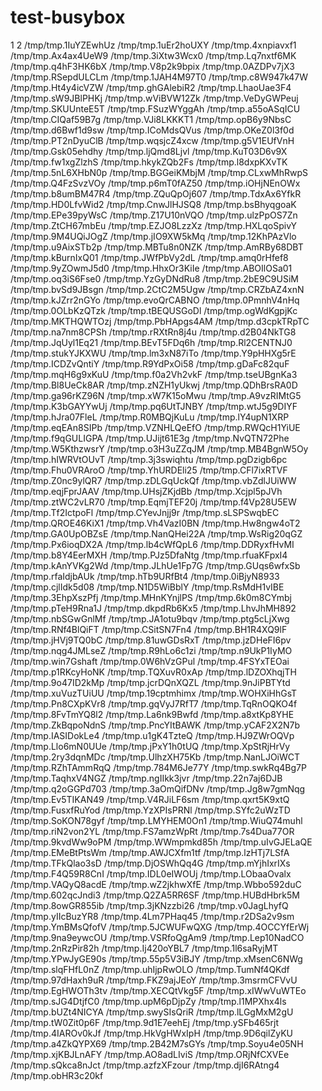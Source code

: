 # test-busybox

1
2
/tmp/tmp.1IuYZEwhUz
/tmp/tmp.1uEr2hoUXY
/tmp/tmp.4xnpiavxf1
/tmp/tmp.Ax4ax4UeW9
/tmp/tmp.3iXtw3Wcx0
/tmp/tmp.Lq7nxtf6MK
/tmp/tmp.q4hF3HK6bX
/tmp/tmp.V8p2k9bpix
/tmp/tmp.0AZDPv7jX3
/tmp/tmp.RSepdULCLm
/tmp/tmp.1JAH4M97T0
/tmp/tmp.c8W947k47W
/tmp/tmp.Ht4y4icVZW
/tmp/tmp.ghGAlebiR2
/tmp/tmp.LhaoUae3F4
/tmp/tmp.sW9JBlPHKj
/tmp/tmp.wViBVW12Zk
/tmp/tmp.VeDyGWPeuj
/tmp/tmp.SKUUnteE5T
/tmp/tmp.FSuzWYggAh
/tmp/tmp.a55oASqICU
/tmp/tmp.CIQaf59B7g
/tmp/tmp.VJi8LKKKT1
/tmp/tmp.opB6y9NbsC
/tmp/tmp.d6Bwf1d9sw
/tmp/tmp.ICoMdsQVus
/tmp/tmp.OKeZ0l3f0d
/tmp/tmp.PT2nDyuClB
/tmp/tmp.wqsjcZ4xcw
/tmp/tmp.g5V1EUfVnH
/tmp/tmp.Gsk05ehdhy
/tmp/tmp.ljQmd8Ljvl
/tmp/tmp.KuT03D6v9X
/tmp/tmp.fw1xgZlzhS
/tmp/tmp.hkykZQb2Fs
/tmp/tmp.l8dxpKXvTK
/tmp/tmp.5nL6XHbN0p
/tmp/tmp.BGGeiKMbjM
/tmp/tmp.CLxwMhRwpS
/tmp/tmp.Q4FzSvzVOy
/tmp/tmp.p6mT0fAZ50
/tmp/tmp.iOHjNEnOWx
/tmp/tmp.b8umBM47R4
/tmp/tmp.ZQuQpOj607
/tmp/tmp.TdxAx6YfkR
/tmp/tmp.HD0LfvWid2
/tmp/tmp.CnwJlHJSQ8
/tmp/tmp.bsBhyqgoaK
/tmp/tmp.EPe39pyWsC
/tmp/tmp.Z17U10nVQO
/tmp/tmp.ulzPpOS7Zn
/tmp/tmp.ZtCH67mbEu
/tmp/tmp.EZJO8LzzXz
/tmp/tmp.HXLqoSpivY
/tmp/tmp.9M4UQiJOgZ
/tmp/tmp.jIO9XW5kMq
/tmp/tmp.12KhPAzVlo
/tmp/tmp.u9AixSTb2p
/tmp/tmp.MBTu8n0NZK
/tmp/tmp.AmRBy68DBT
/tmp/tmp.kBurnIxQ01
/tmp/tmp.JWfPbVy2dL
/tmp/tmp.amq0rHfef8
/tmp/tmp.9yZOwmJ5d0
/tmp/tmp.HhxOr3KiIe
/tmp/tmp.ABOIlOSa01
/tmp/tmp.oq3iS6Fse0
/tmp/tmp.YzGyDNdRu8
/tmp/tmp.2bE9C9USiM
/tmp/tmp.bvSd9JBsgn
/tmp/tmp.2CtC2M5Ugw
/tmp/tmp.CRZbAZ4xnN
/tmp/tmp.kJZrr2nGYo
/tmp/tmp.evoQrCABNO
/tmp/tmp.0PmnhV4nHq
/tmp/tmp.0OLbKzQTzk
/tmp/tmp.tBEQUSGoDl
/tmp/tmp.ogWdKgpjKc
/tmp/tmp.MKTHQWTOzj
/tmp/tmp.PbHApgs4AM
/tmp/tmp.d3cpkTRpTC
/tmp/tmp.na7nm8CPSh
/tmp/tmp.rRXtRn8j4u
/tmp/tmp.d2B04NkTG8
/tmp/tmp.JqUyl1Eq21
/tmp/tmp.BEvT5FDq6h
/tmp/tmp.Rl2CENTNJ0
/tmp/tmp.stukYJKXWU
/tmp/tmp.lm3xN87iTo
/tmp/tmp.Y9pHHXg5rE
/tmp/tmp.ICDZvQntiY
/tmp/tmp.R9YdPxOi58
/tmp/tmp.gDaFc82quF
/tmp/tmp.mqH6g9xKuU
/tmp/tmp.f0a2Vh2vkF
/tmp/tmp.tseUBgnKa3
/tmp/tmp.Bl8UeCk8AR
/tmp/tmp.zNZH1yUkwj
/tmp/tmp.QDhBrsRA0D
/tmp/tmp.ga96rKZ96N
/tmp/tmp.xW7K15oMwu
/tmp/tmp.A9vzRIMtG5
/tmp/tmp.K3bGAYYwUj
/tmp/tmp.pq6UtTJNBY
/tmp/tmp.wtJ5g9DIYF
/tmp/tmp.hJra07FleL
/tmp/tmp.R0MBQjKuLu
/tmp/tmp.lY4upN1XRP
/tmp/tmp.eqEAn8SIPb
/tmp/tmp.VZNHLQeEfO
/tmp/tmp.RWQcH1YiUE
/tmp/tmp.f9qGULIGPA
/tmp/tmp.UJijt61E3g
/tmp/tmp.NvQTN72Phe
/tmp/tmp.W5KthzwsrY
/tmp/tmp.o3H3uZZqJM
/tmp/tmp.MB4BgnW5Oy
/tmp/tmp.hIWRVtOUvT
/tmp/tmp.3j3swiqhtu
/tmp/tmp.pgDzigb6pc
/tmp/tmp.Fhu0VRAroO
/tmp/tmp.YhURDEli25
/tmp/tmp.CFl7ixRTVF
/tmp/tmp.Z0nc9ylQR7
/tmp/tmp.zDLGqUckQf
/tmp/tmp.vbZdlJUiWW
/tmp/tmp.eqjFprJAAV
/tmp/tmp.UHsjZKjdBb
/tmp/tmp.Xcjpl5pJVh
/tmp/tmp.ztWC2vLR70
/tmp/tmp.EqmjTEF20j
/tmp/tmp.f4Vp28U5EW
/tmp/tmp.Tf2IctpoFl
/tmp/tmp.CYevJnjj9r
/tmp/tmp.sLSPSwqbEC
/tmp/tmp.QROE46KiX1
/tmp/tmp.Vh4VazI0BN
/tmp/tmp.Hw8ngw4oT2
/tmp/tmp.GA0UpOBZsE
/tmp/tmp.NanQHei22A
/tmp/tmp.WsRig20qGZ
/tmp/tmp.Px6ioqDX2A
/tmp/tmp.lb4cWfQpL6
/tmp/tmp.DDRyxfHvMI
/tmp/tmp.b8Y4EerMXH
/tmp/tmp.PJz5DfaNtg
/tmp/tmp.rfuaKFpxI4
/tmp/tmp.kAnYVKg2Wd
/tmp/tmp.JLhUe1Fp7G
/tmp/tmp.GUqs6wfxSb
/tmp/tmp.rfaIdjbAUk
/tmp/tmp.hTb9URfBt4
/tmp/tmp.0iBjyN8933
/tmp/tmp.cjlIdk5d08
/tmp/tmp.N1D5WiBblY
/tmp/tmp.RsMdH1vIBE
/tmp/tmp.3EhpXszPfj
/tmp/tmp.MHnKYnjlPS
/tmp/tmp.6k0m8CYmbj
/tmp/tmp.pTeH9Rna1J
/tmp/tmp.dkpdRb6Kx5
/tmp/tmp.LhvJhMH892
/tmp/tmp.nbSGwGnlMf
/tmp/tmp.JA1otu9bqv
/tmp/tmp.ptg5cLjXwg
/tmp/tmp.RNf4BlQiFT
/tmp/tmp.CSitSN7Fn4
/tmp/tmp.BH1R4XQ9lF
/tmp/tmp.jHVj9TQ0bC
/tmp/tmp.81uwGDsRxT
/tmp/tmp.jzDHeFI6pv
/tmp/tmp.nqg4JMLseZ
/tmp/tmp.R9hLo6c1zi
/tmp/tmp.n9UkP1IyMO
/tmp/tmp.win7Gshaft
/tmp/tmp.0W6hVzGPul
/tmp/tmp.4FSYxTEOai
/tmp/tmp.p1RKcyHoNK
/tmp/tmp.TQXuvR0xAp
/tmp/tmp.lDZOXhqjTH
/tmp/tmp.9o47ID2kMp
/tmp/tmp.jcrDQnXQZL
/tmp/tmp.9nJiPBTYtd
/tmp/tmp.xuVuzTUiUU
/tmp/tmp.19cptmhimx
/tmp/tmp.WOHXiHhGsT
/tmp/tmp.Pn8CXpKVr8
/tmp/tmp.gqVyJ7RfT7
/tmp/tmp.TqRnOQKO4f
/tmp/tmp.8FvTmYQ8l2
/tmp/tmp.La6nk9Bwfd
/tmp/tmp.a8xtKp8YHE
/tmp/tmp.ZkBqpoNdnS
/tmp/tmp.PncYItBAWK
/tmp/tmp.yCAF2X2N7b
/tmp/tmp.IASIDokLe4
/tmp/tmp.u1gK4TzteQ
/tmp/tmp.HJ9ZWrOQVp
/tmp/tmp.Llo6mN0UUe
/tmp/tmp.jPxY1h0tUQ
/tmp/tmp.XpStRjHrVy
/tmp/tmp.2ry3dqnMDc
/tmp/tmp.UlhzXH75Kb
/tmp/tmp.NanLJOiWCT
/tmp/tmp.RZhTAmmRqQ
/tmp/tmp.784M6Je77Y
/tmp/tmp.swkRq4Bg7P
/tmp/tmp.TaqhxV4NGZ
/tmp/tmp.ngIIkk3jvr
/tmp/tmp.22n7aj6DJB
/tmp/tmp.q2oGGPd703
/tmp/tmp.3aOmQifDNv
/tmp/tmp.Jg8w7gmNqg
/tmp/tmp.Ev5TIKAN49
/tmp/tmp.V4RJiLF6sm
/tmp/tmp.qxrt5K9xtQ
/tmp/tmp.FusxfRuYod
/tmp/tmp.YzXPIsPRNl
/tmp/tmp.SYfc2uWzTD
/tmp/tmp.SoKON78gyf
/tmp/tmp.LMYHEM0On1
/tmp/tmp.WiuQ74muhl
/tmp/tmp.riN2von2YL
/tmp/tmp.FS7amzWpRt
/tmp/tmp.7s4Dua77OR
/tmp/tmp.9kvdWw9oPM
/tmp/tmp.WWmpmkd85h
/tmp/tmp.uIvGJELaQE
/tmp/tmp.EMeBtPtsWm
/tmp/tmp.AWJCXfm1tf
/tmp/tmp.lzHTj7LSfA
/tmp/tmp.TFkQlao3sD
/tmp/tmp.DjOSWhQq4G
/tmp/tmp.mYjhIxrIXs
/tmp/tmp.F4Q59R8CnI
/tmp/tmp.IDL0eIWOUj
/tmp/tmp.LObaaOvalx
/tmp/tmp.VAQyQ8acdE
/tmp/tmp.wZ2jkhwXfE
/tmp/tmp.Wbbo592duC
/tmp/tmp.602qcJndi3
/tmp/tmp.Q2ZA5RR6SF
/tmp/tmp.HUBdHbrk5M
/tmp/tmp.8owGR855ib
/tmp/tmp.3jKNzzbi26
/tmp/tmp.v0JagLhyfQ
/tmp/tmp.yIIcBuzYR8
/tmp/tmp.4Lm7PHaq45
/tmp/tmp.r2DSa2v9sm
/tmp/tmp.YmBMsQfofV
/tmp/tmp.5JCWUFwQXG
/tmp/tmp.4OCCYfErWj
/tmp/tmp.9na9eywcOU
/tmp/tmp.VSRfoQgAm9
/tmp/tmp.Lep10NadCO
/tmp/tmp.2nRzPir82h
/tmp/tmp.Ij420oYBL7
/tmp/tmp.1l6saRyjMT
/tmp/tmp.YPwJyGE90s
/tmp/tmp.55p5V3iBJY
/tmp/tmp.xMsenC6NWg
/tmp/tmp.slqFHfL0nZ
/tmp/tmp.uhIjpRwOLO
/tmp/tmp.TumNf4QKdf
/tmp/tmp.97dHaxh9uR
/tmp/tmp.FKZ9ajJEoY
/tmp/tmp.3msrmCFVvU
/tmp/tmp.EgHWOTh3tv
/tmp/tmp.XECQtVkg5F
/tmp/tmp.xIWwVuWTEo
/tmp/tmp.sJG4DtjfC0
/tmp/tmp.upM6pDjpZy
/tmp/tmp.l1MPXhx4ls
/tmp/tmp.bUZt4NICYA
/tmp/tmp.swySIsQriR
/tmp/tmp.lLGgMxM2gU
/tmp/tmp.tW0Zit0p6F
/tmp/tmp.9d1E7eehEj
/tmp/tmp.ySFb465rjt
/tmp/tmp.4IAROv0kJf
/tmp/tmp.HkVgHWxIpH
/tmp/tmp.9D6qilZyKU
/tmp/tmp.a4ZkQYPX69
/tmp/tmp.2B42M7sGYs
/tmp/tmp.Soyu4e05NH
/tmp/tmp.xjKBJLnAFY
/tmp/tmp.AO8adLIviS
/tmp/tmp.ORjNfCXVEe
/tmp/tmp.sQkca8nJct
/tmp/tmp.azfzXFzour
/tmp/tmp.djI6RAtng4
/tmp/tmp.obHR3c20kf
